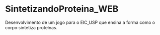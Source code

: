 # SintetizandoProteina_WEB
Desenvolvimento de um jogo para o EIC_USP que ensina a forma como o corpo sintetiza proteínas.
